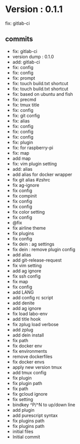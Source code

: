 # Version : 0.1.1

fix: gitlab-ci

## commits

* fix: gitlab-ci
* version dump : 0.1.0
* add: gitlab-ci
* fix: config
* fix: config
* fix: prompt
* fix: touch build.txt shortcut
* fix: touch build.txt shortcut
* fix: based on ubuntu and fish
* fix: precmd
* fix: tmux title
* fix: config
* fix: git config
* fix: alias
* fix: config
* fix: config
* fix: config
* fix: plugin
* fix: for raspberry-pi
* fix: map
* add map
* fix: vim plugin setting
* add: alias
* add alias for docker wrapper
* fix git alias #zshrc
* fix ag-ignore
* fix config
* fix compinit
* fix config
* fix config
* fix color setting
* fix config
* @fix
* fix airline theme
* fix plugins
* fix config
* fix dein : ag settings
* fix dein : remove plugin config
* add alias
* add git-release-request
* fix vim setting
* add ag ignore
* fix ssh config
* fix map
* fix config
* add LANG
* add config rc script
* add denite
* add ag ignore
* fix load labo-env
* add title hook
* fix zplug load verbose
* add zplug
* add dein install
* fix path
* fix docker env
* fix environments
* remove dockerfiles
* fix docker envs
* apply new version tmux
* add tmux config
* fix plugin
* fix plugin path
* fix path
* fix gcloud ignore
* fix setting
* bindkey ^P/^N to up/down line
* add plugin
* add purescript syntax
* fix plugins path
* fix plugins path
* initial files
* Initial commit
